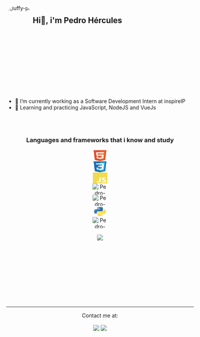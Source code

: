 <div style="display: flex; margin-bottom: 100px;">
  <img align="right" alt="luffy-pic" height="150" style="border-radius:50px;" src="https://c.tenor.com/UTxKJNlZilwAAAAi/luffy-monkey-d-luffy.gif">
  <h2>Hi👋, i'm Pedro Hércules</h2>
</div>

- 🔭 I’m currently working as a Software Development Intern at inspireIP
- 🌱 Learning and practicing JavaScript, NodeJS and VueJs

##
<br>

<div align="center" style="display: flex; flex-direction: column; justify-content: center; align-items: center;">
  <h3>Languages and frameworks that i know and study</h3>
  <div style="display: flex; flex-direction: column; justify-content: center;">
    <img align="center" alt="Pedro-HTML" height="30" width="40" src="https://raw.githubusercontent.com/devicons/devicon/master/icons/html5/html5-original.svg">
    <img align="center" alt="Pedro-CSS" height="30" width="40" src="https://raw.githubusercontent.com/devicons/devicon/master/icons/css3/css3-original.svg">
    <img align="center" alt="Pedro-Js" height="30" width="40" src="https://raw.githubusercontent.com/devicons/devicon/master/icons/javascript/javascript-plain.svg">
    <img align="center" alt="Pedro-nodejs" height="30" width="40" src="https://cdn.jsdelivr.net/gh/devicons/devicon/icons/nodejs/nodejs-original.svg">
    <img align="center" alt="Pedro-vuejs" height="30" width="40" src="https://cdn.jsdelivr.net/gh/devicons/devicon/icons/vuejs/vuejs-original.svg">
    <img align="center" alt="Pedro-Python" height="30" width="40" src="https://raw.githubusercontent.com/devicons/devicon/master/icons/python/python-original.svg">
    <img align="center" alt="Pedro-mysql" height="30" width="40" src="https://cdn.jsdelivr.net/gh/devicons/devicon/icons/mysql/mysql-original-wordmark.svg">
  </div><br>
  <img height="180em" src="https://github-readme-stats.vercel.app/api/top-langs/?username=PedroHercules&layout=compact&langs_count=7&theme=dracula"/>
</div>
<hr>
<div align="center">
  Contact me at:
  <br>
  <br>
  <a href = "mailto:pedroherculesdantas@gmail.com"><img src="https://img.shields.io/badge/-Gmail-%23333?style=for-the-badge&logo=gmail&logoColor=white" target="_blank"></a>
  <a href="https://www.linkedin.com/in/pedro-hercules-4878ba200/" target="_blank" rel="noopener noreferrer"><img src="https://img.shields.io/badge/-LinkedIn-%230077B5?style=for-the-badge&logo=linkedin&logoColor=white" target="_blank"></a> 
 
</div>

  
  
